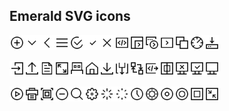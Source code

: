 ## Emerald SVG icons

<img src="icons/add.svg" width="24" height="24"/><img src="icons/arrowdown.svg" width="24" height="24"/><img src="icons/back.svg" width="24" height="24"/><img src="icons/burger.svg" width="24" height="24"/><img src="icons/check1.svg" width="24" height="24"/><img src="icons/check2.svg" width="24" height="24"/><img src="icons/close.svg" width="24" height="24"/><img src="icons/contract.svg" width="24" height="24"/><img src="icons/contractexecute1.svg" width="24" height="24"/><img src="icons/contractexecute2.svg" width="24" height="24"/><img src="icons/contractexecute3.svg" width="24" height="24"/><img src="icons/copytoclipboard.svg" width="24" height="24"/><img src="icons/dashboard.svg" width="24" height="24"/><img src="icons/download.svg" width="24" height="24"/>

<img src="icons/exit.svg" width="24" height="24"/><img src="icons/export.svg" width="24" height="24"/><img src="icons/file.svg" width="24" height="24"/><img src="icons/fullscreen.svg" width="24" height="24"/><img src="icons/hardwarewallet.svg" width="24" height="24"/><img src="icons/home.svg" width="24" height="24"/><img src="icons/import.svg" width="24" height="24"/><img src="icons/method1.svg" width="24" height="24"/><img src="icons/method2.svg" width="24" height="24"/><img src="icons/method3.svg" width="24" height="24"/><img src="icons/multisigwallet.svg" width="24" height="24"/><img src="icons/network_disconnected.svg" width="24" height="24"/><img src="icons/network_ok.svg" width="24" height="24"/><img src="icons/network.svg" width="24" height="24"/>

<img src="icons/play.svg" width="24" height="24"/><img src="icons/print.svg" width="24" height="24"/><img src="icons/qrcode.svg" width="24" height="24"/><img src="icons/remove.svg" width="24" height="24"/><img src="icons/search.svg" width="24" height="24"/><img src="icons/settings.svg" width="24" height="24"/><img src="icons/spinner1.svg" width="24" height="24"/><img src="icons/spinner2.svg" width="24" height="24"/><img src="icons/time.svg" width="24" height="24"/><img src="icons/token1.svg" width="24" height="24"/><img src="icons/token2.svg" width="24" height="24"/><img src="icons/token3.svg" width="24" height="24"/><img src="icons/walletadress.svg" width="24" height="24"/><img src="icons/windowed.svg" width="24" height="24"/>




